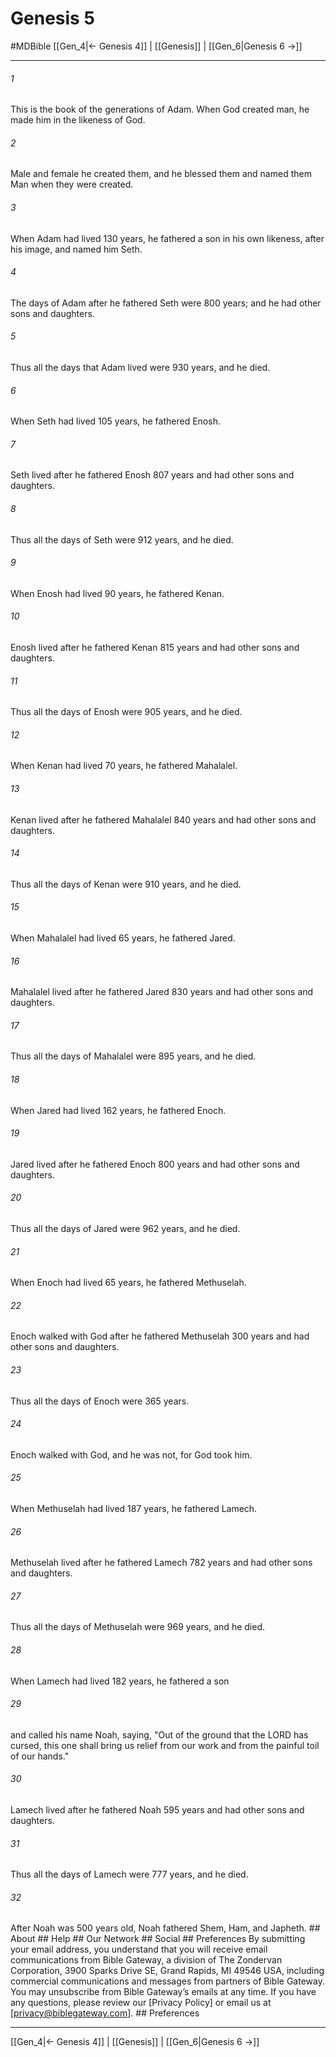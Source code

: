 # Genesis 5
#MDBible
[[Gen_4|← Genesis 4]] | [[Genesis]] | [[Gen_6|Genesis 6 →]]

***






###### 1 


This is the book of the generations of Adam. When God created man, he made him in the likeness of God. 





###### 2 


Male and female he created them, and he blessed them and named them Man when they were created. 





###### 3 


When Adam had lived 130 years, he fathered a son in his own likeness, after his image, and named him Seth. 





###### 4 


The days of Adam after he fathered Seth were 800 years; and he had other sons and daughters. 





###### 5 


Thus all the days that Adam lived were 930 years, and he died. 





###### 6 


When Seth had lived 105 years, he fathered Enosh. 





###### 7 


Seth lived after he fathered Enosh 807 years and had other sons and daughters. 





###### 8 


Thus all the days of Seth were 912 years, and he died. 





###### 9 


When Enosh had lived 90 years, he fathered Kenan. 





###### 10 


Enosh lived after he fathered Kenan 815 years and had other sons and daughters. 





###### 11 


Thus all the days of Enosh were 905 years, and he died. 





###### 12 


When Kenan had lived 70 years, he fathered Mahalalel. 





###### 13 


Kenan lived after he fathered Mahalalel 840 years and had other sons and daughters. 





###### 14 


Thus all the days of Kenan were 910 years, and he died. 





###### 15 


When Mahalalel had lived 65 years, he fathered Jared. 





###### 16 


Mahalalel lived after he fathered Jared 830 years and had other sons and daughters. 





###### 17 


Thus all the days of Mahalalel were 895 years, and he died. 





###### 18 


When Jared had lived 162 years, he fathered Enoch. 





###### 19 


Jared lived after he fathered Enoch 800 years and had other sons and daughters. 





###### 20 


Thus all the days of Jared were 962 years, and he died. 





###### 21 


When Enoch had lived 65 years, he fathered Methuselah. 





###### 22 


Enoch walked with God after he fathered Methuselah 300 years and had other sons and daughters. 





###### 23 


Thus all the days of Enoch were 365 years. 





###### 24 


Enoch walked with God, and he was not, for God took him. 





###### 25 


When Methuselah had lived 187 years, he fathered Lamech. 





###### 26 


Methuselah lived after he fathered Lamech 782 years and had other sons and daughters. 





###### 27 


Thus all the days of Methuselah were 969 years, and he died. 





###### 28 


When Lamech had lived 182 years, he fathered a son 





###### 29 


and called his name Noah, saying, "Out of the ground that the LORD has cursed, this one shall bring us relief from our work and from the painful toil of our hands." 





###### 30 


Lamech lived after he fathered Noah 595 years and had other sons and daughters. 





###### 31 


Thus all the days of Lamech were 777 years, and he died. 





###### 32 


After Noah was 500 years old, Noah fathered Shem, Ham, and Japheth. ## About ## Help ## Our Network ## Social ## Preferences By submitting your email address, you understand that you will receive email communications from Bible Gateway, a division of The Zondervan Corporation, 3900 Sparks Drive SE, Grand Rapids, MI 49546 USA, including commercial communications and messages from partners of Bible Gateway. You may unsubscribe from Bible Gateway&rsquo;s emails at any time. If you have any questions, please review our [Privacy Policy] or email us at [privacy@biblegateway.com]. ## Preferences

***

[[Gen_4|← Genesis 4]] | [[Genesis]] | [[Gen_6|Genesis 6 →]]

